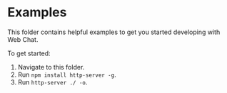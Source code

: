 # Examples

This folder contains helpful examples to get you started developing with Web Chat.

To get started:

1. Navigate to this folder.
2. Run `npm install http-server -g`.
3. Run `http-server ./ -o`.